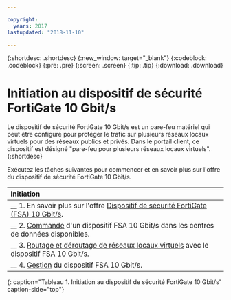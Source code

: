 ```yaml
---

copyright:
  years: 2017
lastupdated: "2018-11-10"

---
```


{:shortdesc: .shortdesc}
{:new_window: target="_blank"}
{:codeblock: .codeblock}
{:pre: .pre}
{:screen: .screen}
{:tip: .tip}
{:download: .download}

# Initiation au dispositif de sécurité FortiGate 10 Gbit/s

Le dispositif de sécurité FortiGate 10 Gbit/s est un pare-feu matériel qui peut être configuré pour protéger le trafic sur plusieurs réseaux locaux virtuels pour des réseaux publics et privés. Dans le portail client, ce dispositif est désigné "pare-feu pour plusieurs réseaux locaux virtuels".
{:shortdesc}

Exécutez les tâches suivantes pour commencer et en savoir plus sur l'offre du dispositif de sécurité FortiGate 10 Gbit/s.

| Initiation       |
|:------------------|
| __ 1. En savoir plus sur l'offre [Dispositif de sécurité FortiGate (FSA) 10 Gbit/s](about.html). |
| __ 2. [Commande](ordering-firewall.html) d'un dispositif FSA 10 Gbit/s dans les centres de données disponibles. |
| __ 3. [Routage et déroutage de réseaux locaux virtuels](managing-vlans.html) avec le dispositif FSA 10 Gbit/s.  |
| __ 4. [Gestion](managing-firewall-device-details.html) du dispositif FSA 10 Gbit/s.
{: caption="Tableau 1. Initiation au dispositif de sécurité FortiGate 10 Gbit/s" caption-side="top"} 

